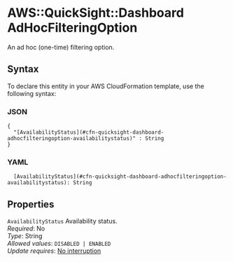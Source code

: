 # AWS::QuickSight::Dashboard AdHocFilteringOption<a name="aws-properties-quicksight-dashboard-adhocfilteringoption"></a>

An ad hoc \(one\-time\) filtering option\.

## Syntax<a name="aws-properties-quicksight-dashboard-adhocfilteringoption-syntax"></a>

To declare this entity in your AWS CloudFormation template, use the following syntax:

### JSON<a name="aws-properties-quicksight-dashboard-adhocfilteringoption-syntax.json"></a>

```
{
  "[AvailabilityStatus](#cfn-quicksight-dashboard-adhocfilteringoption-availabilitystatus)" : String
}
```

### YAML<a name="aws-properties-quicksight-dashboard-adhocfilteringoption-syntax.yaml"></a>

```
  [AvailabilityStatus](#cfn-quicksight-dashboard-adhocfilteringoption-availabilitystatus): String
```

## Properties<a name="aws-properties-quicksight-dashboard-adhocfilteringoption-properties"></a>

`AvailabilityStatus`  <a name="cfn-quicksight-dashboard-adhocfilteringoption-availabilitystatus"></a>
Availability status\.  
*Required*: No  
*Type*: String  
*Allowed values*: `DISABLED | ENABLED`  
*Update requires*: [No interruption](https://docs.aws.amazon.com/AWSCloudFormation/latest/UserGuide/using-cfn-updating-stacks-update-behaviors.html#update-no-interrupt)
